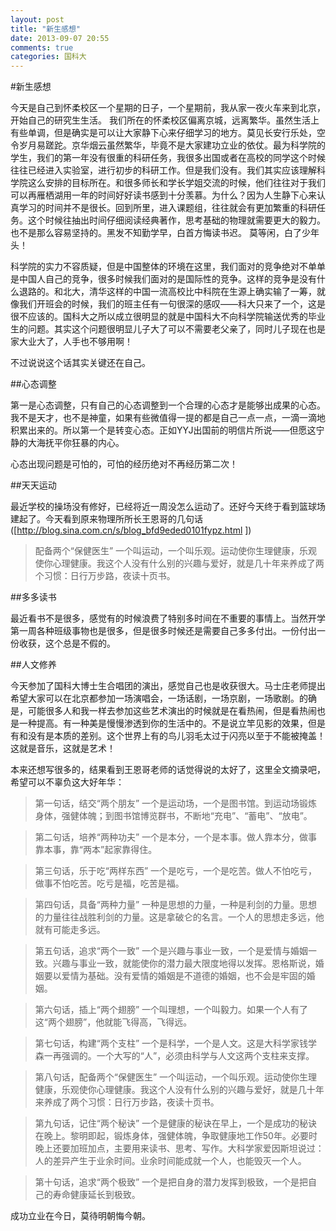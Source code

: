 ```yaml
---
layout: post
title: "新生感想"
date: 2013-09-07 20:55
comments: true
categories: 国科大
---
```


#新生感想

今天是自己到怀柔校区一个星期的日子，一个星期前，我从家一夜火车来到北京，开始自己的研究生生活。
我们所在的怀柔校区偏离京城，远离繁华。虽然生活上有些单调，但是确实是可以让大家静下心来仔细学习的地方。莫见长安行乐处，空令岁月易蹉跎。京华烟云虽然繁华，毕竟不是大家建功立业的依仗。最为科学院的学生，我们的第一年没有很重的科研任务，我很多出国或者在高校的同学这个时候往往已经进入实验室，进行初步的科研工作。但是我们没有。我们其实应该理解科学院这么安排的目标所在。和很多师长和学长学姐交流的时候，他们往往对于我们可以再雁栖湖用一年的时间好好读书感到十分羡慕。为什么？因为人生静下心来认真学习的时间并不是很长。回到所里，进入课题组，往往就会有更加繁重的科研任务。这个时候往抽出时间仔细阅读经典著作，思考基础的物理就需要更大的毅力。也不是那么容易坚持的。黑发不知勤学早，白首方悔读书迟。
莫等闲，白了少年头！

科学院的实力不容质疑，但是中国整体的环境在这里，我们面对的竞争绝对不单单是中国人自己的竞争，很多时候我们面对的是国际性的竞争。这样的竞争是没有什么退路的。和北大，清华这样的中国一流高校比中科院在生源上确实输了一筹，就像我们开班会的时候，我们的班主任有一句很深的感叹——科大只来了一个，这是很不应该的。国科大之所以成立很明显的就是中国科大不向科学院输送优秀的毕业生的问题。其实这个问题很明显儿子大了可以不需要老父亲了，同时儿子现在也是家大业大了，人手也不够用啊！

不过说说这个话其实关键还在自己。

##心态调整

第一是心态调整，只有自己的心态调整到一个合理的心态才是能够出成果的心态。我不是天才，也不是神童，如果有些微值得一提的都是自己一点一点，一滴一滴地积累出来的。所以第一个是转变心态。正如YYJ出国前的明信片所说——但愿这宁静的大海抚平你狂暴的内心。

心态出现问题是可怕的，可怕的经历绝对不再经历第二次！

##天天运动

最近学校的操场没有修好，已经将近一周没怎么运动了。还好今天终于看到篮球场建起了。今天看到原来物理所所长王恩哥的几句话([http://blog.sina.com.cn/s/blog_bfd9eded0101fypz.html ])

>配备两个“保健医生” 
>一个叫运动，一个叫乐观。运动使你生理健康，乐观使你心理健康。我这个人没有什么别的兴趣与爱好，就是几十年来养成了两个习惯：日行万步路，夜读十页书。

##多多读书

最近看书不是很多，感觉有的时候浪费了特别多时间在不重要的事情上。当然开学第一周各种班级事物也是很多，但是很多时候还是需要自己多多付出。一份付出一份收获，这个总是不假的。

##人文修养

今天参加了国科大博士生合唱团的演出，感觉自己也是收获很大。马士庄老师提出希望大家可以在北京都参加一场演唱会，一场话剧，一场京剧，一场歌剧。的确是，可能很多人和我一样去参加这些艺术演出的时候就是在看热闹，但是看热闹也是一种提高。有一种美是慢慢渗透到你的生活中的。不是说立竿见影的效果，但是有和没有是本质的差别。这个世界上有的鸟儿羽毛太过于闪亮以至于不能被掩盖！这就是音乐，这就是艺术！

本来还想写很多的，结果看到王恩哥老师的话觉得说的太好了，这里全文摘录吧，希望可以不辜负这大好年华：

>第一句话，结交“两个朋友” 一个是运动场，一个是图书馆。到运动场锻炼身体，强健体魄；到图书馆博览群书，不断地“充电”、“蓄电”、“放电”。

>第二句话，培养“两种功夫” 一个是本分，一个是本事。做人靠本分，做事靠本事，靠“两本”起家靠得住。

>第三句话，乐于吃“两样东西” 一个是吃亏，一个是吃苦。做人不怕吃亏， 做事不怕吃苦。吃亏是福，吃苦是福。

>第四句话，具备“两种力量” 一种是思想的力量，一种是利剑的力量。思想的力量往往战胜利剑的力量。这是拿破仑的名言。一个人的思想走多远，他就有可能走多远。

>第五句话，追求“两个一致” 一个是兴趣与事业一致，一个是爱情与婚姻一致。兴趣与事业一致，就能使你的潜力最大限度地得以发挥。恩格斯说，婚姻要以爱情为基础。没有爱情的婚姻是不道德的婚姻，也不会是牢固的婚姻。

>第六句话，插上“两个翅膀” 一个叫理想，一个叫毅力。如果一个人有了 这“两个翅膀”，他就能飞得高，飞得远。

>第七句话，构建“两个支柱” 一个是科学，一个是人文。这是大科学家钱学森一再强调的。一个大写的“人”，必须由科学与人文这两个支柱来支撑。

>第八句话，配备两个“保健医生” 一个叫运动，一个叫乐观。运动使你生理健康，乐观使你心理健康。我这个人没有什么别的兴趣与爱好，就是几十年来养成了两个习惯：日行万步路，夜读十页书。

>第九句话，记住“两个秘诀” 一个是健康的秘诀在早上，一个是成功的秘诀在晚上。黎明即起，锻炼身体，强健体魄，争取健康地工作50年。必要时晚上还要加班加点，主要用来读书、思考、写作。大科学家爱因斯坦说过：人的差异产生于业余时间。业余时间能成就一个人，也能毁灭一个人。

>第十句话，追求“两个极致” 一个是把自身的潜力发挥到极致，一个是把自己的寿命健康延长到极致。

成功立业在今日，莫待明朝悔今朝。
